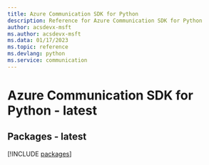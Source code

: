```yaml
---
title: Azure Communication SDK for Python
description: Reference for Azure Communication SDK for Python
author: acsdevx-msft
ms.author: acsdevx-msft
ms.data: 01/17/2023
ms.topic: reference
ms.devlang: python
ms.service: communication
---
```

# Azure Communication SDK for Python - latest
## Packages - latest
[!INCLUDE [packages](communication-index.md)]